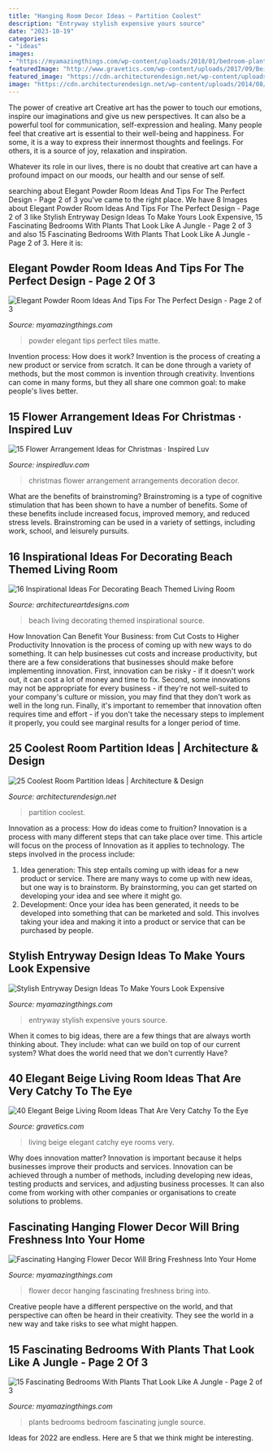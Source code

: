 ```yaml
---
title: "Hanging Room Decor Ideas ~ Partition Coolest"
description: "Entryway stylish expensive yours source"
date: "2023-10-19"
categories:
- "ideas"
images:
- "https://myamazingthings.com/wp-content/uploads/2018/01/bedroom-plants-10-.jpg"
featuredImage: "http://www.gravetics.com/wp-content/uploads/2017/09/Beige-and-brown-living-room-decorating-ideas.jpg"
featured_image: "https://cdn.architecturendesign.net/wp-content/uploads/2014/08/951.jpg"
image: "https://cdn.architecturendesign.net/wp-content/uploads/2014/08/951.jpg"
---
```



The power of creative art
Creative art has the power to touch our emotions, inspire our imaginations and give us new perspectives. It can also be a powerful tool for communication, self-expression and healing.
Many people feel that creative art is essential to their well-being and happiness. For some, it is a way to express their innermost thoughts and feelings. For others, it is a source of joy, relaxation and inspiration.

Whatever its role in our lives, there is no doubt that creative art can have a profound impact on our moods, our health and our sense of self.

	

		
searching about Elegant Powder Room Ideas And Tips For The Perfect Design - Page 2 of 3 you've came to the right place. We have 8 Images about Elegant Powder Room Ideas And Tips For The Perfect Design - Page 2 of 3 like Stylish Entryway Design Ideas To Make Yours Look Expensive, 15 Fascinating Bedrooms With Plants That Look Like A Jungle - Page 2 of 3 and also 15 Fascinating Bedrooms With Plants That Look Like A Jungle - Page 2 of 3. Here it is:
		
    
## Elegant Powder Room Ideas And Tips For The Perfect Design - Page 2 Of 3

<img loading=lazy src="http://myamazingthings.com/wp-content/uploads/2017/10/powder-room-7-.jpg" onerror="this.onerror=null;this.src='https://tse2.mm.bing.net/th?id=OIP.8J4nhn_kVgvK36UUcQZuwgHaLH&amp;pid=15.1';" alt="Elegant Powder Room Ideas And Tips For The Perfect Design - Page 2 of 3">

_Source: myamazingthings.com_

>powder elegant tips perfect tiles matte. 

	

Invention process: How does it work?
Invention is the process of creating a new product or service from scratch. It can be done through a variety of methods, but the most common is invention through creativity. Inventions can come in many forms, but they all share one common goal: to make people's lives better.

    
## 15 Flower Arrangement Ideas For Christmas · Inspired Luv

<img loading=lazy src="http://www.inspiredluv.com/wp-content/uploads/2016/10/6-Flower-Arrangements-for-Christmas.jpg" onerror="this.onerror=null;this.src='https://tse4.mm.bing.net/th?id=OIP.9nsHSk0VRqhw8Cyhjt_negHaLR&amp;pid=15.1';" alt="15 Flower Arrangement Ideas for Christmas · Inspired Luv">

_Source: inspiredluv.com_

>christmas flower arrangement arrangements decoration decor. 

	

What are the benefits of brainstroming?
Brainstroming is a type of cognitive stimulation that has been shown to have a number of benefits. Some of these benefits include increased focus, improved memory, and reduced stress levels. Brainstroming can be used in a variety of settings, including work, school, and leisurely pursuits.

    
## 16 Inspirational Ideas For Decorating Beach Themed Living Room

<img loading=lazy src="https://www.architectureartdesigns.com/wp-content/uploads/2017/05/4-2.jpg" onerror="this.onerror=null;this.src='https://tse2.mm.bing.net/th?id=OIP.3dKDTKC6XZXrN7l2Ccd7gQHaLV&amp;pid=15.1';" alt="16 Inspirational Ideas For Decorating Beach Themed Living Room">

_Source: architectureartdesigns.com_

>beach living decorating themed inspirational source. 

	

How Innovation Can Benefit Your Business: from Cut Costs to Higher Productivity
Innovation is the process of coming up with new ways to do something. It can help businesses cut costs and increase productivity, but there are a few considerations that businesses should make before implementing innovation. First, innovation can be risky - if it doesn't work out, it can cost a lot of money and time to fix. Second, some innovations may not be appropriate for every business - if they're not well-suited to your company's culture or mission, you may find that they don't work as well in the long run. Finally, it's important to remember that innovation often requires time and effort - if you don't take the necessary steps to implement it properly, you could see marginal results for a longer period of time.

    
## 25 Coolest Room Partition Ideas | Architecture &amp; Design

<img loading=lazy src="https://cdn.architecturendesign.net/wp-content/uploads/2014/08/951.jpg" onerror="this.onerror=null;this.src='https://tse1.mm.bing.net/th?id=OIP.l6uPWvwx0ulWGilhQm37mgHaLK&amp;pid=15.1';" alt="25 Coolest Room Partition Ideas | Architecture &amp; Design">

_Source: architecturendesign.net_

>partition coolest. 

	

Innovation as a process: How do ideas come to fruition?
Innovation is a process with many different steps that can take place over time. This article will focus on the process of Innovation as it applies to technology. The steps involved in the process include: 
1. Idea generation: This step entails coming up with ideas for a new product or service. There are many ways to come up with new ideas, but one way is to brainstorm. By brainstorming, you can get started on developing your idea and see where it might go. 
2. Development: Once your idea has been generated, it needs to be developed into something that can be marketed and sold. This involves taking your idea and making it into a product or service that can be purchased by people. 

    
## Stylish Entryway Design Ideas To Make Yours Look Expensive

<img loading=lazy src="https://myamazingthings.com/wp-content/uploads/2017/08/entryway-ideas-4.png" onerror="this.onerror=null;this.src='https://tse4.mm.bing.net/th?id=OIP.9mAPYq5ZExoAWqMFmKdn7wHaLG&amp;pid=15.1';" alt="Stylish Entryway Design Ideas To Make Yours Look Expensive">

_Source: myamazingthings.com_

>entryway stylish expensive yours source. 

	

When it comes to big ideas, there are a few things that are always worth thinking about. They include: what can we build on top of our current system? What does the world need that we don't currently Have?

    
## 40 Elegant Beige Living Room Ideas That Are Very Catchy To The Eye

<img loading=lazy src="http://www.gravetics.com/wp-content/uploads/2017/09/Beige-and-brown-living-room-decorating-ideas.jpg" onerror="this.onerror=null;this.src='https://tse1.mm.bing.net/th?id=OIP.s4ExyKjxt7Idm5FKHglWegHaJ4&amp;pid=15.1';" alt="40 Elegant Beige Living Room Ideas That Are Very Catchy To the Eye">

_Source: gravetics.com_

>living beige elegant catchy eye rooms very. 

	

Why does innovation matter?
Innovation is important because it helps businesses improve their products and services. Innovation can be achieved through a number of methods, including developing new ideas, testing products and services, and adjusting business processes. It can also come from working with other companies or organisations to create solutions to problems.

    
## Fascinating Hanging Flower Decor Will Bring Freshness Into Your Home

<img loading=lazy src="http://myamazingthings.com/wp-content/uploads/2017/05/flower-decor-6.jpg" onerror="this.onerror=null;this.src='https://tse1.mm.bing.net/th?id=OIP.90EFcBvzhEMEzAF_IamkfAHaLH&amp;pid=15.1';" alt="Fascinating Hanging Flower Decor Will Bring Freshness Into Your Home">

_Source: myamazingthings.com_

>flower decor hanging fascinating freshness bring into. 

	

Creative people have a different perspective on the world, and that perspective can often be heard in their creativity. They see the world in a new way and take risks to see what might happen.

    
## 15 Fascinating Bedrooms With Plants That Look Like A Jungle - Page 2 Of 3

<img loading=lazy src="https://myamazingthings.com/wp-content/uploads/2018/01/bedroom-plants-10-.jpg" onerror="this.onerror=null;this.src='https://tse1.mm.bing.net/th?id=OIP.HIBqU7MAA31_OlNMjT20qAHaLH&amp;pid=15.1';" alt="15 Fascinating Bedrooms With Plants That Look Like A Jungle - Page 2 of 3">

_Source: myamazingthings.com_

>plants bedrooms bedroom fascinating jungle source. 

	

Ideas for 2022 are endless. Here are 5 that we think might be interesting. 

